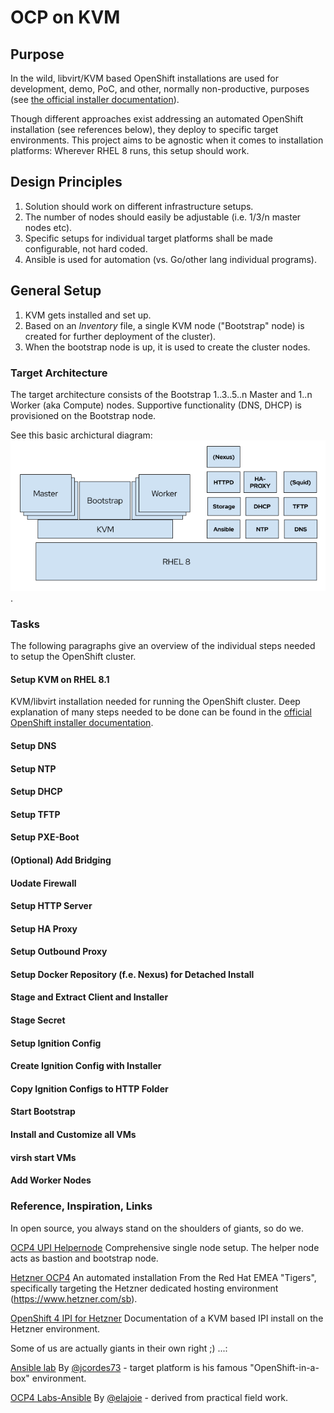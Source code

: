 # OCP on KVM

## Purpose
In the wild, libvirt/KVM based OpenShift installations are used for development, demo, PoC, and other, normally non-productive, purposes (see [the official installer documentation](https://github.com/openshift/installer/tree/master/docs/dev/libvirt])). 


Though different approaches exist addressing an automated OpenShift installation (see references below), they deploy to specific target environments. This project aims to be agnostic when it comes to installation platforms: Wherever RHEL 8 runs, this setup should work.


## Design Principles

  1. Solution should work on different infrastructure setups.
  1. The number of nodes should easily be adjustable (i.e. 1/3/n master nodes etc).
  1. Specific setups for individual target platforms shall be made configurable, not hard coded.
  1. Ansible is used for automation (vs. Go/other lang individual programs).


## General Setup

  1. KVM gets installed and set up.
  1. Based on an _Inventory_ file, a single KVM node ("Bootstrap" node) is created for further deployment of the cluster).
  1. When the bootstrap node is up, it is used to create the cluster nodes.


### Target Architecture

The target architecture consists of the Bootstrap 1..3..5..n Master and 1..n Worker (aka Compute) nodes. Supportive functionality (DNS, DHCP) is provisioned on the Bootstrap node.

See this basic archictural diagram: ![High Level Architecture](/documentation/images/general_architecture.png).


### Tasks
The following paragraphs give an overview of the individual steps needed to setup the OpenShift cluster.

#### Setup KVM on RHEL 8.1

KVM/libvirt installation needed for running the OpenShift cluster. Deep explanation of many steps needed to be done can be found in the [official OpenShift installer documentation](https://github.com/openshift/installer/tree/master/docs/dev/libvirt).

#### Setup DNS

#### Setup NTP

#### Setup DHCP

#### Setup TFTP

#### Setup PXE-Boot

#### (Optional) Add Bridging

#### Uodate Firewall 

#### Setup HTTP Server 

#### Setup HA Proxy

#### Setup Outbound Proxy

#### Setup Docker Repository (f.e. Nexus) for Detached Install

#### Stage and Extract Client and Installer

#### Stage Secret

#### Setup Ignition Config

#### Create Ignition Config with Installer

#### Copy Ignition Configs to HTTP Folder

#### Start Bootstrap

#### Install and Customize all VMs

#### virsh start VMs

#### Add Worker Nodes

### Reference, Inspiration, Links

In open source, you always stand on the shoulders of giants, so do we.

[OCP4 UPI Helpernode](https://github.com/christianh814/ocp4-upi-helpernode)
Comprehensive single node setup. The helper node acts as bastion and bootstrap node.


[Hetzner OCP4](https://github.com/RedHat-EMEA-SSA-Team/hetzner-ocp4)
An automated installation From the Red Hat EMEA "Tigers", specifically targeting the Hetzner dedicated hosting environment (https://www.hetzner.com/sb).

[OpenShift 4 IPI for Hetzner](https://jicken.gitbook.io/blog/guides/openshift-4-ipi-kvm-install-on-a-hetzner-root-server)
Documentation of a KVM based IPI install on the Hetzner environment.

Some of us are actually giants in their own right ;) ...:

[Ansible lab](https://github.com/elajoie/lab.local)
By [@jcordes73](https://github.com/jcordes73) - target platform is his famous "OpenShift-in-a-box" environment.


[OCP4 Labs-Ansible](https://github.com/jcordes73/ocp4labs-ansible)
By [@elajoie](https://github.com/elajoie) - derived from practical field work.
